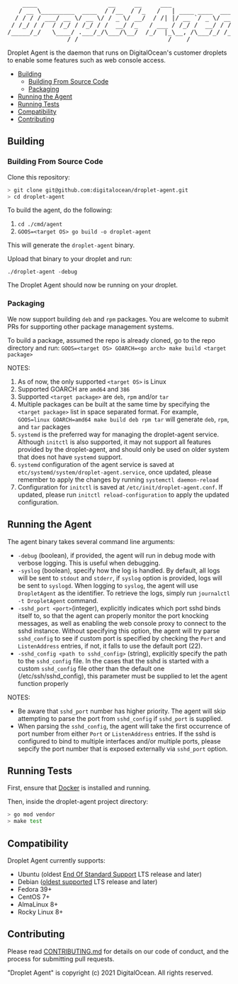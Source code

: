 <pre>
    ____                   __     __     ___                    __
   / __ \_________  ____  / /__  / /_   /   | ____ ____  ____  / /_
  / / / / ___/ __ \/ __ \/ / _ \/ __/  / /| |/ __ `/ _ \/ __ \/ __/
 / /_/ / /  / /_/ / /_/ / /  __/ /_   / ___ / /_/ /  __/ / / / /_
/_____/_/   \____/ .___/_/\___/\__/  /_/  |_\__, /\___/_/ /_/\__/
                /_/                        /____/
</pre>

Droplet Agent is the daemon that runs on DigitalOcean's customer droplets to enable some features such as web console access.

* [Building](#building)
  * [Building From Source Code](#building-from-source-code)
  * [Packaging](#building-from-source-code)
* [Running the Agent](#running-the-agent)
* [Running Tests](#running-tests)
* [Compatibility](#compatibility)
* [Contributing](#contributing)

## Building

### Building From Source Code
Clone this repository:

```bash
> git clone git@github.com:digitalocean/droplet-agent.git
> cd droplet-agent
```

To build the agent, do the following:

1. `cd ./cmd/agent`
2. `GOOS=<target OS> go build -o droplet-agent`

This will generate the `droplet-agent` binary.

Upload that binary to your droplet and run:

`./droplet-agent -debug`

The Droplet Agent should now be running on your droplet.

### Packaging
We now support building `deb` and `rpm` packages. You are welcome to submit
PRs for supporting other package management systems.

To build a package, assumed the repo is already cloned, go to the repo directory and run:
`GOOS=<target OS> GOARCH=<go arch> make build <target package>`

NOTES:
1. As of now, the only supported `<target OS>` is Linux
2. Supported GOARCH are `amd64` and `386`
3. Supported `<target package>` are `deb`, `rpm` and/or `tar`
4. Multiple packages can be built at the same time by specifying the `<target package>` list in space separated format.
For example, `GOOS=linux GOARCH=amd64 make build deb rpm tar` will generate `deb`, `rpm`, and `tar` packages
5. `systemd` is the preferred way for managing the droplet-agent service. Although `initctl` is also supported, it may
not support all features provided by the droplet-agent, and should only be used on older system that does not have
`systemd` support.
6. `systemd` configuration of the agent service is saved at `etc/systemd/system/droplet-agent.service`, once updated,
please remember to apply the changes by running `systemctl daemon-reload`
7. Configuration for `initctl` is saved at `/etc/init/droplet-agent.conf`. If updated, please run
`initctl reload-configuration` to apply the updated configuration.

## Running the Agent
The agent binary takes several command line arguments:
- `-debug` (boolean), if provided, the agent will run in debug mode with verbose logging. This is useful when debugging.
- `-syslog` (boolean), specify how the log is handled. By default, all logs will be sent to `stdout` and `stderr`, if
`syslog` option is provided, logs will be sent to `syslogd`. When logging to `syslog`, the agent will use `DropletAgent`
as the identifier. To retrieve the logs, simply run `journalctl -t DropletAgent` command.
- `-sshd_port <port>`(integer), explicitly indicates which port sshd binds itself to, so that the agent can properly
monitor the port knocking messages, as well as enabling the web console proxy to connect to the sshd instance. Without
specifying this option, the agent will try parse `sshd_config` to see if custom port is specified by checking the `Port`
and `ListenAddress` entries, if not, it falls to use the default port (22).
- `-sshd_config <path to sshd_config>` (string), explicitly specify the path to the `sshd_config` file. In the cases
that the sshd is started with a custom `sshd_config` file other than the default one (/etc/ssh/sshd_config), this
parameter must be supplied to let the agent function properly

NOTES:
- Be aware that `sshd_port` number has higher priority. The agent will skip attempting to parse the port from
`sshd_config` if `sshd_port` is supplied.
- When parsing the `sshd_config`, the agent will take the first occurrence of port number from either `Port` or
`ListenAddress` entries. If the sshd is configured to bind to multiple interfaces and/or multiple ports, please sepcify
the port number that is exposed externally via `sshd_port` option.

## Running Tests

First, ensure that [Docker](https://www.docker.com) is installed and running.

Then, inside the droplet-agent project directory:

```bash
> go mod vendor
> make test
```

## Compatibility

Droplet Agent currently supports:

- Ubuntu (oldest [End Of Standard Support](https://wiki.ubuntu.com/Releases) LTS release and later)
- Debian ([oldest supported](https://wiki.debian.org/LTS) LTS release and later)
- Fedora 39+
- CentOS 7+
- AlmaLinux 8+
- Rocky Linux 8+

## Contributing

Please read [CONTRIBUTING.md](CONTRIBUTING.md) for details on our code of conduct, and the process for submitting pull requests.

"Droplet Agent" is copyright (c) 2021 DigitalOcean. All rights reserved.
